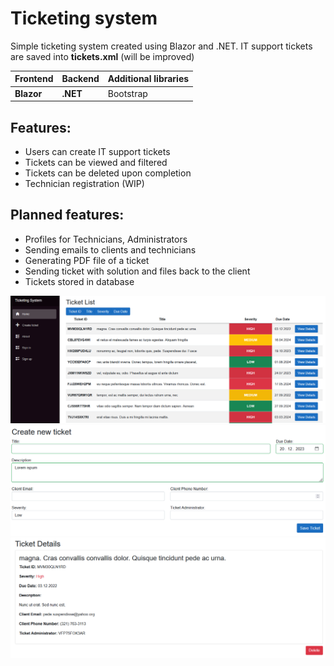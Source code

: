 # Ticketing system

Simple ticketing system created using Blazor and .NET.
IT support tickets are saved into **tickets.xml** (will be improved)

| Frontend   | Backend    | Additional libraries |
|------------|-----------|------------|
| **Blazor** | **.NET**      | Bootstrap        |

## Features:
- Users can create IT support tickets
- Tickets can be viewed and filtered
- Tickets can be deleted upon completion
- Technician registration (WIP)

## Planned features:
- Profiles for Technicians, Administrators
- Sending emails to clients and technicians
- Generating PDF file of a ticket 
- Sending ticket with solution and files back to the client
- Tickets stored in database


![Alt ](./Images/tck_1.PNG)
![Alt ](./Images/tck_2.PNG)
![Alt ](./Images/tck_3.PNG)

